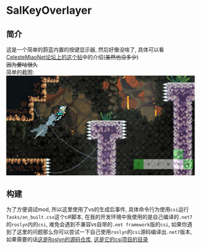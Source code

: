 # SalKeyOverlayer

## 简介

这是一个简单的蔚蓝内置的按键显示器, 然后好像没啥了, 具体可以看[CelesteMiaoNet论坛上的这个帖](https://celeste.centralteam.cn/d/81-yi-ge-jian-jian-dan-dan-de-wei-lan-nei-zhi-an-jian-xian-shi-qi)中的介绍(~~虽然也没多少~~)  
~~因为要咕很久~~  
简单的截图:
![示例](doc/sc.png)
## 构建

为了方便调试mod, 所以这里使用了vs的生成后事件, 具体命令行为使用`csi`运行`Tasks/on_built.csx`这个c#脚本,
在我的开发环境中我使用的是自己编译的`.net7`的`roslyn`内的`csi`, 难免会遇到不兼容vs自带的`.net framework`版的`csi`,
如果你遇到了这里的问题那么你可以尝试一下自己使用`roslyn`的`csi`源码编译出`.net7`版本, 如果需要的话[这是Roslyn的源码仓库](https://github.com/dotnet/roslyn), [这是它的csi项目的目录](https://github.com/dotnet/roslyn/tree/main/src/Interactive/csi)